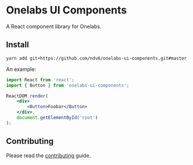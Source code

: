 # Onelabs UI Components

A React component library for Onelabs.

## Install

```
yarn add git+https://github.com/ndv6/onelabs-ui-components.git#master
```


An example:

```jsx
import React from 'react';
import { Button } from 'onelabs-ui-components';

ReactDOM.render(
    <div>
        <Button>Foobar</Button>
    </div>,
    document.getElementById('root')
);
```

## Contributing

Please read the [contributing](./CONTRIBUTING.md) guide.
